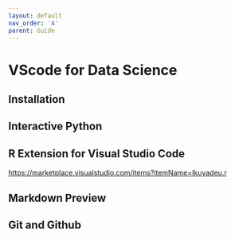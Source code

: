 ```yaml
---
layout: default
nav_order: 'A'
parent: Guide
---
```


# VScode for Data Science

## Installation

## Interactive Python

## R Extension for Visual Studio Code

https://marketplace.visualstudio.com/items?itemName=Ikuyadeu.r

## Markdown Preview 

## Git and Github
